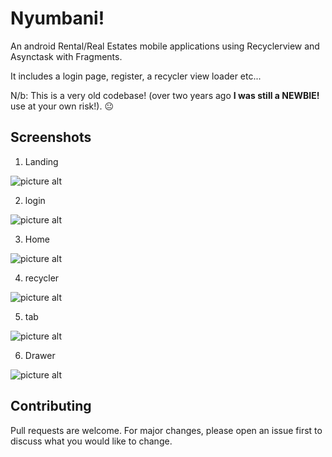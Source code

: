 # Nyumbani!

An android Rental/Real Estates mobile applications using Recyclerview and Asynctask with Fragments.

It includes a login page, register, a recycler view loader etc...

N/b: This is a very old codebase! (over two years ago **I was still a NEWBIE!** use at your own risk!). :neutral_face:

## Screenshots

1. Landing

![picture alt](/screenshots/landing.png "Android app landing")

2. login

![picture alt](/screenshots/login.png "Android app login")

3. Home

![picture alt](/screenshots/home.png "Android app home")

4. recycler

![picture alt](/screenshots/recycler.png "Android app recycler view")

5. tab

![picture alt](/screenshots/tab.png "Android app tab")

6. Drawer

![picture alt](/screenshots/drawer.png "Android app drawer")

## Contributing

Pull requests are welcome. For major changes, please open an issue first to discuss what you would like to change.
